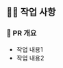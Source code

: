 ## 👨‍💻 작업 사항

### 📑 PR 개요
<!-- PR을 시도하려는 브랜치와 PR명을 확인해주세요. -->
<!-- 예시: Jay 네트워크 1장 정리.md -->
- 작업 내용1
- 작업 내용2